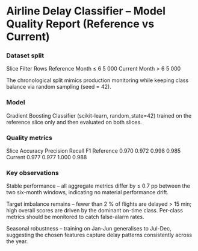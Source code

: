# Airline Delay Classifier – Model Quality Report (Reference vs Current)

### Dataset split

Slice Filter Rows
Reference Month ≤ 6 5 000
Current Month > 6 5 000

The chronological split mimics production monitoring while keeping class balance via random sampling (seed = 42).

### Model

Gradient Boosting Classifier (scikit-learn, random_state=42) trained on the reference slice only and then evaluated on both slices.

### Quality metrics

Slice Accuracy Precision Recall F1
Reference 0.970 0.972 0.998 0.985
Current 0.977 0.977 1.000 0.988

### Key observations

Stable performance – all aggregate metrics differ by ≤ 0.7 pp between the two six-month windows, indicating no material performance drift.

Target imbalance remains – fewer than 2 % of flights are delayed > 15 min; high overall scores are driven by the dominant on-time class. Per-class metrics should be monitored to catch false-alarm rates.

Seasonal robustness – training on Jan-Jun generalises to Jul-Dec, suggesting the chosen features capture delay patterns consistently across the year.
